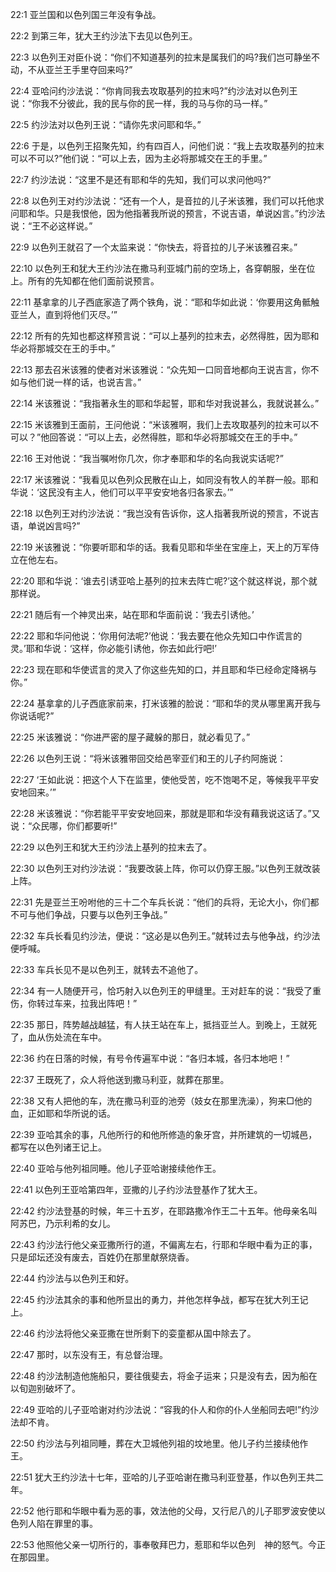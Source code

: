 <a id="1"></a>22:1  亚兰国和以色列国三年没有争战。  

<a id="2"></a>22:2  到第三年，犹大王约沙法下去见以色列王。　  

<a id="3"></a>22:3  以色列王对臣仆说：“你们不知道基列的拉末是属我们的吗?我们岂可静坐不动，不从亚兰王手里夺回来吗?”  

<a id="4"></a>22:4  亚哈问约沙法说：“你肯同我去攻取基列的拉末吗?”约沙法对以色列王说：“你我不分彼此，我的民与你的民一样，我的马与你的马一样。”  

<a id="5"></a>22:5  约沙法对以色列王说：“请你先求问耶和华。”  

<a id="6"></a>22:6  于是，以色列王招聚先知，约有四百人，问他们说：“我上去攻取基列的拉末可以不可以?”他们说：“可以上去，因为主必将那城交在王的手里。”  

<a id="7"></a>22:7  约沙法说：“这里不是还有耶和华的先知，我们可以求问他吗?”  

<a id="8"></a>22:8  以色列王对约沙法说：“还有一个人，是音拉的儿子米该雅，我们可以托他求问耶和华。只是我恨他，因为他指著我所说的预言，不说吉语，单说凶言。”约沙法说：“王不必这样说。”  

<a id="9"></a>22:9  以色列王就召了一个太监来说：“你快去，将音拉的儿子米该雅召来。”  

<a id="10"></a>22:10  以色列王和犹大王约沙法在撒马利亚城门前的空场上，各穿朝服，坐在位上。所有的先知都在他们面前说预言。  

<a id="11"></a>22:11  基拿拿的儿子西底家造了两个铁角，说：“耶和华如此说：‘你要用这角骶触亚兰人，直到将他们灭尽。’”  

<a id="12"></a>22:12  所有的先知也都这样预言说：“可以上基列的拉末去，必然得胜，因为耶和华必将那城交在王的手中。”  

<a id="13"></a>22:13  那去召米该雅的使者对米该雅说：“众先知一口同音地都向王说吉言，你不如与他们说一样的话，也说吉言。”  

<a id="14"></a>22:14  米该雅说：“我指著永生的耶和华起誓，耶和华对我说甚么，我就说甚么。”  

<a id="15"></a>22:15  米该雅到王面前，王问他说：“米该雅啊，我们上去攻取基列的拉末可以不可以？”他回答说：“可以上去，必然得胜，耶和华必将那城交在王的手中。”  

<a id="16"></a>22:16  王对他说：“我当嘱咐你几次，你才奉耶和华的名向我说实话呢?”  

<a id="17"></a>22:17  米该雅说：“我看见以色列众民散在山上，如同没有牧人的羊群一般。耶和华说：‘这民没有主人，他们可以平平安安地各归各家去。’”  

<a id="18"></a>22:18  以色列王对约沙法说：“我岂没有告诉你，这人指著我所说的预言，不说吉语，单说凶言吗?”  

<a id="19"></a>22:19  米该雅说：“你要听耶和华的话。我看见耶和华坐在宝座上，天上的万军侍立在他左右。  

<a id="20"></a>22:20  耶和华说：‘谁去引诱亚哈上基列的拉末去阵亡呢?’这个就这样说，那个就那样说。  

<a id="21"></a>22:21  随后有一个神灵出来，站在耶和华面前说：‘我去引诱他。’  

<a id="22"></a>22:22  耶和华问他说：‘你用何法呢?’他说：‘我去要在他众先知口中作谎言的灵。’耶和华说：‘这样，你必能引诱他，你去如此行吧!’  

<a id="23"></a>22:23  现在耶和华使谎言的灵入了你这些先知的口，并且耶和华已经命定降祸与你。”  

<a id="24"></a>22:24  基拿拿的儿子西底家前来，打米该雅的脸说：“耶和华的灵从哪里离开我与你说话呢?”  

<a id="25"></a>22:25  米该雅说：“你进严密的屋子藏躲的那日，就必看见了。”  

<a id="26"></a>22:26  以色列王说：“将米该雅带回交给邑宰亚们和王的儿子约阿施说：  

<a id="27"></a>22:27  ‘王如此说：把这个人下在监里，使他受苦，吃不饱喝不足，等候我平平安安地回来。’”  

<a id="28"></a>22:28  米该雅说：“你若能平平安安地回来，那就是耶和华没有藉我说这话了。”又说：“众民哪，你们都要听!”  

<a id="29"></a>22:29  以色列王和犹大王约沙法上基列的拉末去了。  

<a id="30"></a>22:30  以色列王对约沙法说：“我要改装上阵，你可以仍穿王服。”以色列王就改装上阵。  

<a id="31"></a>22:31  先是亚兰王吩咐他的三十二个车兵长说：“他们的兵将，无论大小，你们都不可与他们争战，只要与以色列王争战。”  

<a id="32"></a>22:32  车兵长看见约沙法，便说：“这必是以色列王。”就转过去与他争战，约沙法便呼喊。  

<a id="33"></a>22:33  车兵长见不是以色列王，就转去不追他了。  

<a id="34"></a>22:34  有一人随便开弓，恰巧射入以色列王的甲缝里。王对赶车的说：“我受了重伤，你转过车来，拉我出阵吧！”  

<a id="35"></a>22:35  那日，阵势越战越猛，有人扶王站在车上，抵挡亚兰人。到晚上，王就死了，血从伤处流在车中。  

<a id="36"></a>22:36  约在日落的时候，有号令传遍军中说：“各归本城，各归本地吧！”  

<a id="37"></a>22:37  王既死了，众人将他送到撒马利亚，就葬在那里。  

<a id="38"></a>22:38  又有人把他的车，洗在撒马利亚的池旁（妓女在那里洗澡），狗来□他的血，正如耶和华所说的话。  

<a id="39"></a>22:39  亚哈其余的事，凡他所行的和他所修造的象牙宫，并所建筑的一切城邑，都写在以色列诸王记上。  

<a id="40"></a>22:40  亚哈与他列祖同睡。他儿子亚哈谢接续他作王。  

<a id="41"></a>22:41  以色列王亚哈第四年，亚撒的儿子约沙法登基作了犹大王。  

<a id="42"></a>22:42  约沙法登基的时候，年三十五岁，在耶路撒冷作王二十五年。他母亲名叫阿苏巴，乃示利希的女儿。  

<a id="43"></a>22:43  约沙法行他父亲亚撒所行的道，不偏离左右，行耶和华眼中看为正的事，只是邱坛还没有废去，百姓仍在那里献祭烧香。  

<a id="44"></a>22:44  约沙法与以色列王和好。  

<a id="45"></a>22:45  约沙法其余的事和他所显出的勇力，并他怎样争战，都写在犹大列王记上。  

<a id="46"></a>22:46  约沙法将他父亲亚撒在世所剩下的娈童都从国中除去了。  

<a id="47"></a>22:47  那时，以东没有王，有总督治理。  

<a id="48"></a>22:48  约沙法制造他施船只，要往俄斐去，将金子运来；只是没有去，因为船在以旬迦别破坏了。  

<a id="49"></a>22:49  亚哈的儿子亚哈谢对约沙法说：“容我的仆人和你的仆人坐船同去吧!”约沙法却不肯。  

<a id="50"></a>22:50  约沙法与列祖同睡，葬在大卫城他列祖的坟地里。他儿子约兰接续他作王。  

<a id="51"></a>22:51  犹大王约沙法十七年，亚哈的儿子亚哈谢在撒马利亚登基，作以色列王共二年。  

<a id="52"></a>22:52  他行耶和华眼中看为恶的事，效法他的父母，又行尼八的儿子耶罗波安使以色列人陷在罪里的事。  

<a id="53"></a>22:53  他照他父亲一切所行的，事奉敬拜巴力，惹耶和华以色列　神的怒气。今正在那园里。  
